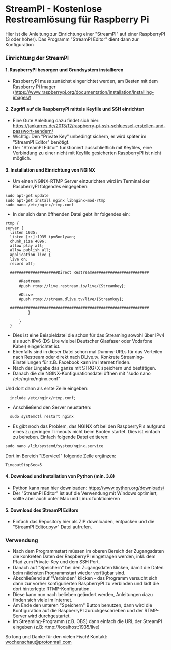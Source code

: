# StreamPI - Kostenlose Restreamlösung für Raspberry Pi
 Hier ist die Anleitung zur Einrichtung einer "StreamPI" auf einer RaspberryPI (3 oder höher).
 Das Programm "StreamPI Editor" dient dann zur Konfiguration

### Einrichtung der StreamPI
#### 1. RaspberryPI besorgen und Grundsystem installieren
  * RaspberryPI muss zunächst eingerichtet werden, am Besten mit dem Raspberry Pi Imager (https://www.raspberrypi.org/documentation/installation/installing-images/)

#### 2. Zugriff auf die RaspberryPI mittels Keyfile und SSH einrichten
  * Eine Gute Anleitung dazu findet sich hier: https://jankarres.de/2013/12/raspberry-pi-ssh-schluessel-erstellen-und-passwort-aendern/
  * Wichtig: Den "Private Key" unbedingt sichern, er wird später im "StreamPI Editor" benötigt.
  * Der "StreamPI Editor" funktioniert ausschließlich mit Keyfiles, eine Verbindung zu einer nicht mit Keyfile gesicherten RaspberryPI ist nicht möglich.

#### 3. Installation und Einrichtung von NGINX
  * Um einen NGINX-RTMP Server einzurichten wird im Terminal der RaspberryPI folgendes eingegeben:
  ```
  sudo apt-get update
  sudo apt-get install nginx libnginx-mod-rtmp
  sudo nano /etc/nginx/rtmp.conf
  ```

  * In der sich dann öffnenden Datei gebt ihr folgendes ein:

  ```
  rtmp {
  server {
    listen 1935;
    listen [::]:1935 ipv6only=on;
    chunk_size 4096;
    allow play all;
    allow publish all;
    application live {
    live on;
    record off;

    #####################Direct Restream#########################

        #Restream
        #push rtmp://live.restream.io/live/{Streamkey};

        #DLive
        #push rtmp://stream.dlive.tv/live/{Streamkey};

    #############################################################
            }

        }
    }
  ```
  * Dies ist eine Beispieldatei die schon für das Streaming sowohl über IPv4 als auch IPv6 (DS-Lite wie bei Deutscher Glasfaser oder Vodafone Kabel) eingerichtet ist.
  * Ebenfalls sind in dieser Datei schon mal Dummy-URLs für das Verteilen nach Restream oder direkt nach DLive.tv. Konkrete Streaming-Einstellungen für z.B. Facebook kann im Internet finden.
  * Nach der Eingabe das ganze mit STRG+X speichern und bestätigen.
  * Danach die die NGINX-Konfigurationsdatei öffnen mit
  "sudo nano /etc/nginx/nginx.conf"

  Und dort dann als erste Zeile eingeben:

  ```
    include /etc/nginx/rtmp.conf;
  ```

  * Anschließend den Server neustarten:

  ```
    sudo systemctl restart nginx
  ```

  * Es gibt noch das Problem, das NGINX oft bei den RaspberryPIs aufgrund eines zu geringen Timeouts nicht beim Booten startet. Dies ist einfach zu beheben. Einfach folgende Datei editieren:

  ```
  sudo nano /lib/systemd/system/nginx.service
  ```
  Dort im Bereich "[Service]" folgende Zeile ergänzen:
  ```
  TimeoutStopSec=5
  ```

#### 4. Download und Installation von Python (min. 3.8)
  * Python kann man hier downloaden: https://www.python.org/downloads/
  * Der "StreamPI Editor" ist auf die Verwendung mit Windows optimiert, sollte aber auch unter Mac und Linux funktionieren

#### 5. Download des StreamPI Editors
  * Einfach das Repository hier als ZIP downloaden, entpacken und die "StreamPI Editor.pyw" Datei aufrufen.

### Verwendung
  * Nach dem Programmstart müssen im oberen Bereich der Zugangsdaten die konkreten Daten der RaspberryPI eingetragen werden, inkl. dem Pfad zum Private-Key und dem SSH Port.
  * Danach auf "Speichern" bei den Zugangsdaten klicken, damit die Daten beim nächsten Programmstart wieder verfügbar sind.
  * Abschließend auf "Verbinden" klicken - das Programm versucht sich dann zur vorher konfigurierten RaspberryPI zu verbinden und lädt die dort hinterlegte RTMP-Konfiguration.
  * Diese kann nun nach belieben geändert werden, Anleitungen dazu finden sich viele im Internet.
  * Am Ende den unteren "Speichern" Button benutzen, dann wird die Konfiguration auf die RaspberryPI zurückgeschrieben und der RTMP-Server wird durchgestartet.
  * Im Streaming-Programm (z.B. OBS) dann einfach die URL der StreamPI eingeben (z.B: rtmp://localhost:1935/live)


So long und Danke für den vielen Fisch!
Kontakt: wochenschau@protonmail.com
